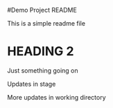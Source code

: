 #Demo Project README

This is a simple readme file

# HEADING 2

Just something going on

Updates in stage

More updates in working directory